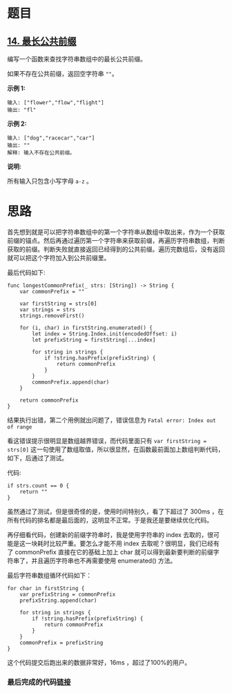 # 题目

## [14. 最长公共前缀](https://leetcode-cn.com/problems/longest-common-prefix/)

编写一个函数来查找字符串数组中的最长公共前缀。

如果不存在公共前缀，返回空字符串 `""`。

**示例 1:**

```
输入: ["flower","flow","flight"]
输出: "fl"
```

**示例 2:**

```
输入: ["dog","racecar","car"]
输出: ""
解释: 输入不存在公共前缀。
```

**说明:**

所有输入只包含小写字母 `a-z` 。

# 思路

首先想到就是可以把字符串数组中的第一个字符串从数组中取出来，作为一个获取前缀的锚点。然后再通过遍历第一个字符串来获取前缀，再遍历字符串数组，判断获取的前缀。判断失败就直接返回已经得到的公共前缀。遍历完数组后，没有返回就可以把这个字符加入到公共前缀里。

最后代码如下:

```
func longestCommonPrefix(_ strs: [String]) -> String {
    var commonPrefix = ""

    var firstString = strs[0]
    var strings = strs
    strings.removeFirst()

    for (i, char) in firstString.enumerated() {
        let index = String.Index.init(encodedOffset: i)
        let prefixString = firstString[...index]

        for string in strings {
            if !string.hasPrefix(prefixString) {
                return commonPrefix
            }
        }
        commonPrefix.append(char)
    }

    return commonPrefix
}
```

结果执行出错，第二个用例就出问题了，错误信息为  `Fatal error: Index out of range` 

看这错误提示很明显是数组越界错误，而代码里面只有 `var firstString = strs[0]` 这一句使用了数组取值，所以很显然，在函数最前面加上数组判断代码，如下，后通过了测试。

代码:

```
if strs.count == 0 {
    return ""
}
```

虽然通过了测试，但是很奇怪的是，使用时间特别久，看了下超过了 300ms ，在所有代码的排名都是最后面的，这明显不正常。于是我还是要继续优化代码。

再仔细看代码，创建新的前缀字符串时，我是使用字符串的 index 去取的，很可能是这一块耗时比较严重。要怎么才能不用 index 去取呢？很明显，我们已经有了 commonPrefix 直接在它的基础上加上 char 就可以得到最新要判断的前缀字符串了，并且遍历字符串也不再需要使用 enumerated() 方法。

最后字符串数组循环代码如下：

    for char in firstString {
        var prefixString = commonPrefix
        prefixString.append(char)
    
        for string in strings {
            if !string.hasPrefix(prefixString) {
                return commonPrefix
            }
        }
        commonPrefix = prefixString
    }
这个代码提交后跑出来的数据非常好，16ms ，超过了100%的用户。



### 最后完成的代码[链接](https://github.com/pepsikirk/LeetCode/blob/master/Algorithm/14.LongestCommonPrefix/LongestCommonPrefix.swift)




